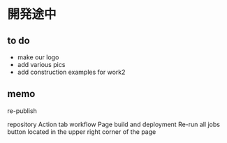 # 開発途中
## to do
* make our logo
* add various pics
* add construction examples for work2


## memo

re-publish

repository
Action tab
workflow
Page build and deployment
Re-run all jobs button located in the upper right corner of the page